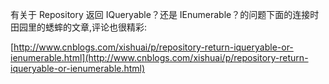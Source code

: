 有关于 Repository 返回 IQueryable？还是 IEnumerable？的问题下面的连接时田园里的蟋蟀的文章,评论也很精彩:

[http://www.cnblogs.com/xishuai/p/repository-return-iqueryable-or-ienumerable.html](http://www.cnblogs.com/xishuai/p/repository-return-iqueryable-or-ienumerable.html)

